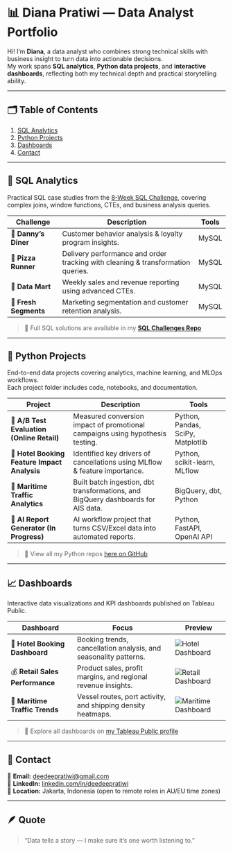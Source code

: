 # 📊 Diana Pratiwi — Data Analyst Portfolio

Hi! I’m **Diana**, a data analyst who combines strong technical skills with business insight to turn data into actionable decisions.  
My work spans **SQL analytics**, **Python data projects**, and **interactive dashboards**, reflecting both my technical depth and practical storytelling ability.

---

## 🗂️ Table of Contents
1. [SQL Analytics](#sql-analytics)
2. [Python Projects](#python-projects)
3. [Dashboards](#dashboards)
4. [Contact](#contact)

---

## 🧠 SQL Analytics

Practical SQL case studies from the [8-Week SQL Challenge](https://8weeksqlchallenge.com/), covering complex joins, window functions, CTEs, and business analysis queries.

| Challenge | Description | Tools |
|------------|--------------|-------|
| 🍜 **Danny’s Diner** | Customer behavior analysis & loyalty program insights. | MySQL |
| 🍕 **Pizza Runner** | Delivery performance and order tracking with cleaning & transformation queries. | MySQL |
| 🧺 **Data Mart** | Weekly sales and revenue reporting using advanced CTEs. | MySQL |
| 🧃 **Fresh Segments** | Marketing segmentation and customer retention analysis. | MySQL |

> 📁 Full SQL solutions are available in my **[SQL Challenges Repo](https://github.com/deedeepratiwi/8-week-sql-challenge)**

---

## 🐍 Python Projects

End-to-end data projects covering analytics, machine learning, and MLOps workflows.  
Each project folder includes code, notebooks, and documentation.

| Project | Description | Tools |
|----------|--------------|-------|
| 🧪 **A/B Test Evaluation (Online Retail)** | Measured conversion impact of promotional campaigns using hypothesis testing. | Python, Pandas, SciPy, Matplotlib |
| 🏨 **Hotel Booking Feature Impact Analysis** | Identified key drivers of cancellations using MLflow & feature importance. | Python, scikit-learn, MLflow |
| 🧭 **Maritime Traffic Analytics** | Built batch ingestion, dbt transformations, and BigQuery dashboards for AIS data. | BigQuery, dbt, Python |
| 🤖 **AI Report Generator (In Progress)** | AI workflow project that turns CSV/Excel data into automated reports. | Python, FastAPI, OpenAI API |

> 🧾 View all my Python repos [here on GitHub](https://github.com/deedeepratiwi?tab=repositories)

---

## 📈 Dashboards

Interactive data visualizations and KPI dashboards published on Tableau Public.

| Dashboard | Focus | Preview |
|------------|--------|----------|
| 🏨 **Hotel Booking Dashboard** | Booking trends, cancellation analysis, and seasonality patterns. | ![Hotel Dashboard](images/hotel-dashboard.png) |
| 💰 **Retail Sales Performance** | Product sales, profit margins, and regional revenue insights. | ![Retail Dashboard](images/retail-dashboard.png) |
| 🌊 **Maritime Traffic Trends** | Vessel routes, port activity, and shipping density heatmaps. | ![Maritime Dashboard](images/maritime-dashboard.png) |

> 🔗 Explore all dashboards on [my Tableau Public profile](https://public.tableau.com/app/profile/diana.pratiwi/vizzes)

---

## 💬 Contact

📧 **Email:** [deedeepratiwi@gmail.com](mailto:deedeepratiwi@gmail.com)  
💼 **LinkedIn:** [linkedin.com/in/deedeepratiwi](https://linkedin.com/in/deedeepratiwi)  
📍 **Location:** Jakarta, Indonesia (open to remote roles in AU/EU time zones)

---

## 🪶 Quote

> “Data tells a story — I make sure it’s one worth listening to.”
